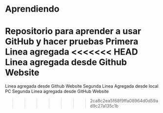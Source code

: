 # Aprendiendo
Repositorio para aprender a usar GitHub y hacer pruebas
Primera Linea agregada
<<<<<<< HEAD
Linea agregada desde Github Website
=======
Linea agregada desde Github Website
Segunda Linea Agregada desde local PC
Segunda Linea agregada desde GitHub Website
>>>>>>> 2ca8c2ea5f68f9ffa08964d0d59ad9c27a135c1b
